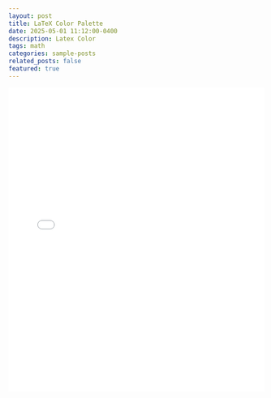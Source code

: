 ```yaml
---
layout: post
title: LaTeX Color Palette
date: 2025-05-01 11:12:00-0400
description: Latex Color
tags: math
categories: sample-posts
related_posts: false
featured: true
---
```


<center>
    <embed src="/assets/pdf/Xcolor.pdf" width="100%", height="600">
</center>